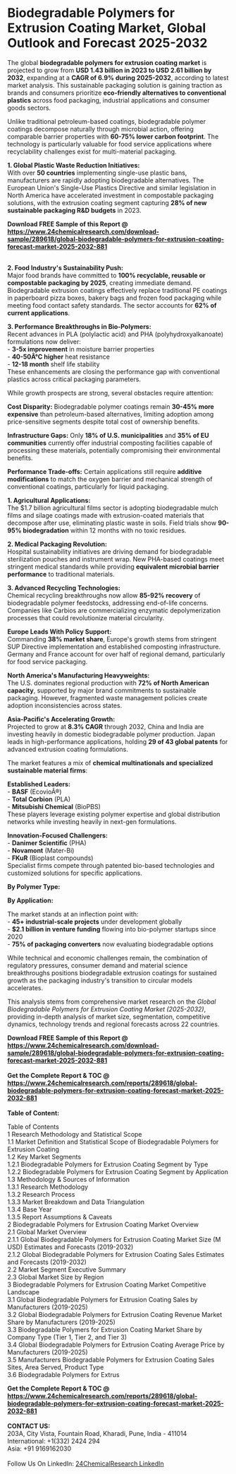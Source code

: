 <h1>Biodegradable Polymers for Extrusion Coating Market, Global Outlook and Forecast 2025-2032</h1><p>The global <strong>biodegradable polymers for extrusion coating market</strong> is projected to grow from <strong>USD 1.43 billion in 2023 to USD 2.61 billion by 2032</strong>, expanding at a <strong>CAGR of 6.9% during 2025-2032</strong>, according to latest market analysis. This sustainable packaging solution is gaining traction as brands and consumers prioritize <strong>eco-friendly alternatives to conventional plastics</strong> across food packaging, industrial applications and consumer goods sectors.</p><p>Unlike traditional petroleum-based coatings, biodegradable polymer coatings decompose naturally through microbial action, offering comparable barrier properties with <strong>60-75% lower carbon footprint</strong>. The technology is particularly valuable for food service applications where recyclability challenges exist for multi-material packaging.</p><p><strong>1. Global Plastic Waste Reduction Initiatives:</strong><br>
With over <strong>50 countries</strong> implementing single-use plastic bans, manufacturers are rapidly adopting biodegradable alternatives. The European Union's Single-Use Plastics Directive and similar legislation in North America have accelerated investment in compostable packaging solutions, with the extrusion coating segment capturing <strong>28% of new sustainable packaging R&amp;D budgets</strong> in 2023.</p><div><b>Download FREE Sample of this Report @ 
            <a href="https://www.24chemicalresearch.com/download-sample/289618/global-biodegradable-polymers-for-extrusion-coating-forecast-market-2025-2032-881">
            https://www.24chemicalresearch.com/download-sample/289618/global-biodegradable-polymers-for-extrusion-coating-forecast-market-2025-2032-881</a></b></div><br><p><strong>2. Food Industry's Sustainability Push:</strong><br>
Major food brands have committed to <strong>100% recyclable, reusable or compostable packaging by 2025</strong>, creating immediate demand. Biodegradable extrusion coatings effectively replace traditional PE coatings in paperboard pizza boxes, bakery bags and frozen food packaging while meeting food contact safety standards. The sector accounts for <strong>62% of current applications</strong>.</p><p><strong>3. Performance Breakthroughs in Bio-Polymers:</strong><br>
Recent advances in PLA (polylactic acid) and PHA (polyhydroxyalkanoate) formulations now deliver:<br>
- <strong>3-5x improvement</strong> in moisture barrier properties<br>
- <strong>40-50Â°C higher</strong> heat resistance<br>
- <strong>12-18 month</strong> shelf life stability<br>
These enhancements are closing the performance gap with conventional plastics across critical packaging parameters.</p><p>While growth prospects are strong, several obstacles require attention:</p><p><strong>Cost Disparity:</strong> Biodegradable polymer coatings remain <strong>30-45% more expensive</strong> than petroleum-based alternatives, limiting adoption among price-sensitive segments despite total cost of ownership benefits.</p><p><strong>Infrastructure Gaps:</strong> Only <strong>18% of U.S. municipalities</strong> and <strong>35% of EU communities</strong> currently offer industrial composting facilities capable of processing these materials, potentially compromising their environmental benefits.</p><p><strong>Performance Trade-offs:</strong> Certain applications still require <strong>additive modifications</strong> to match the oxygen barrier and mechanical strength of conventional coatings, particularly for liquid packaging.</p><p><strong>1. Agricultural Applications:</strong><br>
The $1.7 billion agricultural films sector is adopting biodegradable mulch films and silage coatings made with extrusion-coated materials that decompose after use, eliminating plastic waste in soils. Field trials show <strong>90-95% biodegradation</strong> within 12 months with no toxic residues.</p><p><strong>2. Medical Packaging Revolution:</strong><br>
Hospital sustainability initiatives are driving demand for biodegradable sterilization pouches and instrument wrap. New PHA-based coatings meet stringent medical standards while providing <strong>equivalent microbial barrier performance</strong> to traditional materials.</p><p><strong>3. Advanced Recycling Technologies:</strong><br>
Chemical recycling breakthroughs now allow <strong>85-92% recovery</strong> of biodegradable polymer feedstocks, addressing end-of-life concerns. Companies like Carbios are commercializing enzymatic depolymerization processes that could revolutionize material circularity.</p><p><strong>Europe Leads With Policy Support:</strong><br>
Commanding <strong>38% market share</strong>, Europe's growth stems from stringent SUP Directive implementation and established composting infrastructure. Germany and France account for over half of regional demand, particularly for food service packaging.</p><p><strong>North America's Manufacturing Heavyweights:</strong><br>
The U.S. dominates regional production with <strong>72% of North American capacity</strong>, supported by major brand commitments to sustainable packaging. However, fragmented waste management policies create adoption inconsistencies across states.</p><p><strong>Asia-Pacific's Accelerating Growth:</strong><br>
Projected to grow at <strong>8.3% CAGR</strong> through 2032, China and India are investing heavily in domestic biodegradable polymer production. Japan leads in high-performance applications, holding <strong>29 of 43 global patents</strong> for advanced extrusion coating formulations.</p><p>The market features a mix of <strong>chemical multinationals and specialized sustainable material firms</strong>:</p><p><strong>Established Leaders:</strong><br>
- <strong>BASF</strong> (EcovioÂ®)<br>
- <strong>Total Corbion</strong> (PLA)<br>
- <strong>Mitsubishi Chemical</strong> (BioPBS)<br>
These players leverage existing polymer expertise and global distribution networks while investing heavily in next-gen formulations.</p><p><strong>Innovation-Focused Challengers:</strong><br>
- <strong>Danimer Scientific</strong> (PHA)<br>
- <strong>Novamont</strong> (Mater-Bi)<br>
- <strong>FKuR</strong> (Bioplast compounds)<br>
Specialist firms compete through patented bio-based technologies and customized solutions for specific applications.</p><p><strong>By Polymer Type:</strong></p><p><strong>By Application:</strong></p><p>The market stands at an inflection point with:<br>
- <strong>45+ industrial-scale projects</strong> under development globally<br>
- <strong>$2.1 billion in venture funding</strong> flowing into bio-polymer startups since 2020<br>
- <strong>75% of packaging converters</strong> now evaluating biodegradable options</p><p>While technical and economic challenges remain, the combination of regulatory pressures, consumer demand and material science breakthroughs positions biodegradable extrusion coatings for sustained growth as the packaging industry's transition to circular models accelerates.</p><p>This analysis stems from comprehensive market research on the <em>Global Biodegradable Polymers for Extrusion Coating Market (2025-2032)</em>, providing in-depth analysis of market size, segmentation, competitive dynamics, technology trends and regional forecasts across 22 countries.</p><div><b>Download FREE Sample of this Report @ 
            <a href="https://www.24chemicalresearch.com/download-sample/289618/global-biodegradable-polymers-for-extrusion-coating-forecast-market-2025-2032-881">
            https://www.24chemicalresearch.com/download-sample/289618/global-biodegradable-polymers-for-extrusion-coating-forecast-market-2025-2032-881</a></b></div><br><div><b>Get the Complete Report & TOC @ 
            <a href="https://www.24chemicalresearch.com/reports/289618/global-biodegradable-polymers-for-extrusion-coating-forecast-market-2025-2032-881">
            https://www.24chemicalresearch.com/reports/289618/global-biodegradable-polymers-for-extrusion-coating-forecast-market-2025-2032-881</a></b></div><br>
            <b>Table of Content:</b><p>Table of Contents<br />
1 Research Methodology and Statistical Scope<br />
1.1 Market Definition and Statistical Scope of Biodegradable Polymers for Extrusion Coating<br />
1.2 Key Market Segments<br />
1.2.1 Biodegradable Polymers for Extrusion Coating Segment by Type<br />
1.2.2 Biodegradable Polymers for Extrusion Coating Segment by Application<br />
1.3 Methodology & Sources of Information<br />
1.3.1 Research Methodology<br />
1.3.2 Research Process<br />
1.3.3 Market Breakdown and Data Triangulation<br />
1.3.4 Base Year<br />
1.3.5 Report Assumptions & Caveats<br />
2 Biodegradable Polymers for Extrusion Coating Market Overview<br />
2.1 Global Market Overview<br />
2.1.1 Global Biodegradable Polymers for Extrusion Coating Market Size (M USD) Estimates and Forecasts (2019-2032)<br />
2.1.2 Global Biodegradable Polymers for Extrusion Coating Sales Estimates and Forecasts (2019-2032)<br />
2.2 Market Segment Executive Summary<br />
2.3 Global Market Size by Region<br />
3 Biodegradable Polymers for Extrusion Coating Market Competitive Landscape<br />
3.1 Global Biodegradable Polymers for Extrusion Coating Sales by Manufacturers (2019-2025)<br />
3.2 Global Biodegradable Polymers for Extrusion Coating Revenue Market Share by Manufacturers (2019-2025)<br />
3.3 Biodegradable Polymers for Extrusion Coating Market Share by Company Type (Tier 1, Tier 2, and Tier 3)<br />
3.4 Global Biodegradable Polymers for Extrusion Coating Average Price by Manufacturers (2019-2025)<br />
3.5 Manufacturers Biodegradable Polymers for Extrusion Coating Sales Sites, Area Served, Product Type<br />
3.6 Biodegradable Polymers for Extrus</p><div><b>Get the Complete Report & TOC @ 
            <a href="https://www.24chemicalresearch.com/reports/289618/global-biodegradable-polymers-for-extrusion-coating-forecast-market-2025-2032-881">
            https://www.24chemicalresearch.com/reports/289618/global-biodegradable-polymers-for-extrusion-coating-forecast-market-2025-2032-881</a></b></div><br><b>CONTACT US:</b><br>
            203A, City Vista, Fountain Road, Kharadi, Pune, India - 411014<br>
            International: +1(332) 2424 294<br>
            Asia: +91 9169162030 <br><br>
            Follow Us On LinkedIn: <a href="https://www.linkedin.com/company/24chemicalresearch/">24ChemicalResearch LinkedIn</a>